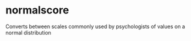 normalscore
===========

Converts between scales commonly used by psychologists of values on a normal distribution 